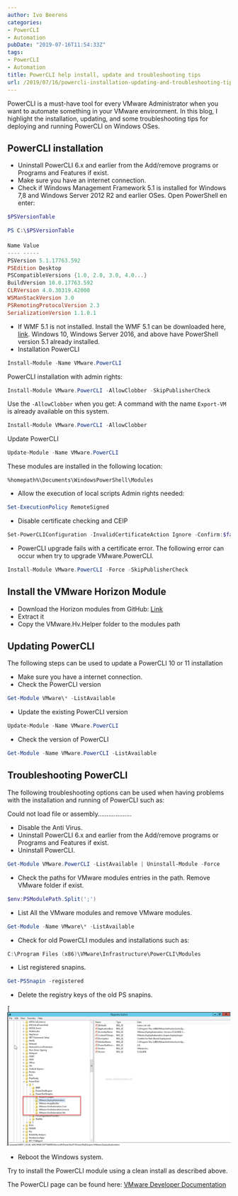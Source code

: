 ```yaml
---
author: Ivo Beerens
categories:
- PowerCLI
- Automation
pubDate: "2019-07-16T11:54:33Z"
tags:
- PowerCLI
- Automation
title: PowerCLI help install, update and troubleshooting tips
url: /2019/07/16/powercli-installation-updating-and-troubleshooting-tips/
---
```


PowerCLI is a must-have tool for every VMware Administrator when you want to automate something in your VMware environment. In this blog, I highlight the installation, updating, and some troubleshooting tips for deploying and running PowerCLI on Windows OSes.

## PowerCLI installation

- Uninstall PowerCLI 6.x and earlier from the Add/remove programs or Programs and Features if exist.
- Make sure you have an internet connection.
- Check if Windows Management Framework 5.1 is installed for Windows 7,8 and Windows Server 2012 R2 and earlier OSes. Open PowerShell en enter:

```PowerShell
$PSVersionTable  
```

```PowerShell
PS C:\$PSVersionTable

Name Value
---- -----
PSVersion 5.1.17763.592
PSEdition Desktop
PSCompatibleVersions {1.0, 2.0, 3.0, 4.0...}
BuildVersion 10.0.17763.592
CLRVersion 4.0.30319.42000
WSManStackVersion 3.0
PSRemotingProtocolVersion 2.3
SerializationVersion 1.1.0.1
```

- If WMF 5.1 is not installed. Install the WMF 5.1 can be downloaded here, [link](https://www.microsoft.com/en-us/download/details.aspx?id=54616). Windows 10, Windows Server 2016, and above have PowerShell version 5.1 already installed.
- Installation PowerCLI


```PowerShell
Install-Module -Name VMware.PowerCLI
```

PowerCLI installation with admin rights:
```PowerShell
Install-Module VMware.PowerCLI -AllowClobber -SkipPublisherCheck
```
Use the `-AllowClobber` when you get: A command with the name `Export-VM` is already available on this system.

```PowerShell
Install-Module VMware.PowerCLI -AllowClobber
```

Update PowerCLI
```PowerShell
Update-Module -Name VMware.PowerCLI
```
These modules are installed in the following location:
```
%homepath%\Documents\WindowsPowerShell\Modules
```

- Allow the execution of local scripts
Admin rights needed:

```PowerShell
Set-ExecutionPolicy RemoteSigned
```

- Disable certificate checking and CEIP

```PowerShell
Set-PowerCLIConfiguration -InvalidCertificateAction Ignore -Confirm:$false -ParticipateInCeip $false
```

- PowerCLI upgrade fails with a certificate error. The following error can occur when try to upgrade VMware.PowerCLI.

```PowerShell
Install-Module VMware.PowerCLI -Force -SkipPublisherCheck
```

## **Install the VMware Horizon Module**

- Download the Horizon modules from GitHub: [Link](https://github.com/VMware/PowerCLI-Example-Scripts)
- Extract it
- Copy the VMware.Hv.Helper folder to the modules path

## **Updating PowerCLI**

The following steps can be used to update a PowerCLI 10 or 11 installation

- Make sure you have a internet connection.
- Check the PowerCLI version

```PowerShell
Get-Module VMware\* -ListAvailable
```

- Update the existing PowerCLI version
```PowerShell
Update-Module -Name VMware.PowerCLI
```

- Check the version of PowerCLI
```PowerShell
Get-Module -Name VMware.PowerCLI -ListAvailable
```

## Troubleshooting PowerCLI

The following troubleshooting options can be used when having problems with the installation and running of PowerCLI such as:

Could not load file or assembly……………….

- Disable the Anti Virus.
- Uninstall PowerCLI 6.x and earlier from the Add/remove programs or Programs and Features if exist.
- Uninstall PowerCLI.

```PowerShell
Get-Module VMware.PowerCLI -ListAvailable | Uninstall-Module -Force
```

- Check the paths for VMware modules entries in the path. Remove VMware folder if exist.

```PowerShell  
$env:PSModulePath.Split(';')
```

- List All the VMware modules and remove VMware modules.

```PowerShell
Get-Module -Name VMware\* -ListAvailable
```

- Check for old PowerCLI modules and installations such as:

```PowerShell
C:\Program Files (x86)\VMware\Infrastructure\PowerCLI\Modules
```

- List registered snapins.
```PowerShell
Get-PSSnapin -registered
```
- Delete the registry keys of the old PS snapins.

[![PowerCLI](images/2.png)

- Reboot the Windows system.

Try to install the PowerCLI module using a clean install as described above.

The PowerCLI page can be found here: [VMware Developer Documentation](https://developer.VMware.com/powercli)